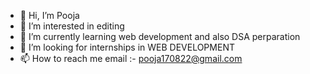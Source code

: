 - 👋 Hi, I’m Pooja
- 👀 I’m interested in editing
- 🌱 I’m currently learning web development and also DSA perparation
- 💞️ I’m looking for internships in WEB DEVELOPMENT
- 📫 How to reach me email :- pooja170822@gmail.com

<!---
Poojabhandari164/Poojabhandari164 is a ✨ special ✨ repository because its `README.md` (this file) appears on your GitHub profile.
You can click the Preview link to take a look at your changes.
--->
